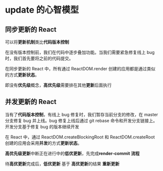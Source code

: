 # update 的心智模型

## 同步更新的 React

可以将**更新机制**类比**代码版本控制**

在没有版本控制前，我们在代码中逐步叠加功能。当我们需要紧急修复线上 bug 时，我们首先要将之前的代码提交。

在同步更新的 React 中，所有通过 ReactDOM.render 创建的应用都是通过类似的方式**更新状态**。

即没有**优先级**概念，**高优先级**需要排在其他**更新**后面执行

## 并发更新的 React

当有了**代码版本控制**，有线上 bug 修复时，我们暂存当前分支的修改，在 master 分支修复 bug 并上线。bug 修复上线后通过 git rebase 命令和开发分支链接上。开发分支基于修复 bug 的版本继续开发

在 React 中，通过 ReactDOM.createBlockingRoot 和 ReactDOM.createRoot 创建的应用会采用**并发**的方式**更新状态**。

**高优先级更新**中断正在进行中的**低优更新**，先完成**render-commit 流程**

待**高优更新**完成后，**低优更新** 基于 **高优更新**的结果 **重新更新**
